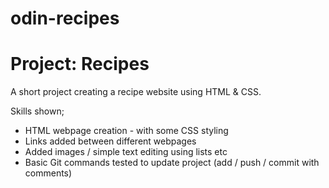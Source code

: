 # odin-recipes
<h1>Project: Recipes</h1>
    <p>A short project creating a recipe website using HTML & CSS.</p>
    <p>Skills shown;
        <ul>
            <li>HTML webpage creation - with some CSS styling</li>
            <li>Links added between different webpages</li>
            <li>Added images / simple text editing using lists etc</li>
            <li>Basic Git commands tested to update project (add / push / commit with comments)</li>
        </ul>